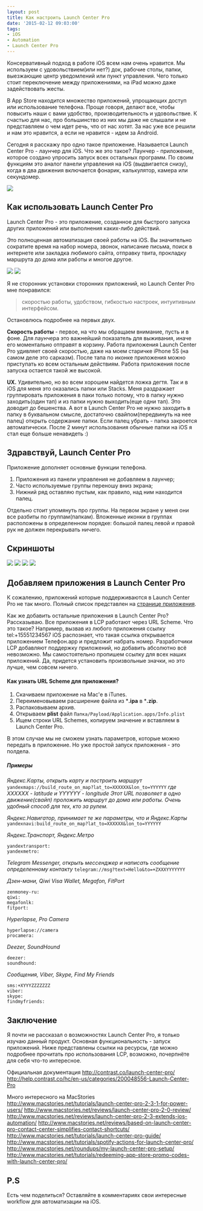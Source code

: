 ```yaml
---
layout: post
title: Как настроить Launch Center Pro
date: '2015-02-12 09:03:00'
tags:
- iOS
- Automation
- Launch Center Pro
---
```


Консервативный подход в работе iOS всем нам очень нравится. Мы используем с удовольствием(или нет?) док, рабочие столы, папки, выезжающие центр уведомлений или пункт управления. Чего только стоит переключение между приложениями, на iPad можно даже задействовать жесты.

В App Store находится множество приложений, упрощающих доступ или использование телефона. Проще говоря, делают все, чтобы повысить наши с вами удобство, производительность и удовольствие. К счастью для нас, про большинство из них мы даже не слышали и не представляем о чем идет речь, что от нас хотят.
За нас уже все решили и нам это нравится, а если не нравится - идем за Android.

Сегодня я расскажу про одно такое приложение. Называется Launch Center Pro - лаунчер для iOS. Что же это такое?
Лаунчер - приложение, которое создано упросить запуск всех остальных программ.  По своим функциям это аналог панели управления на iOS (выдвигается снизу), когда в два движения включается фонарик, калькулятор, камера или секундомер.

![](/images/2015/02/lcp-wide-small.jpg)


## Как использовать Launch Center Pro
Launch Center Pro - это приложение, созданное для быстрого запуска других приложений или выполнения каких-либо действий.

Это полноценная автоматизация своей работы на iOS. Вы значительно сократите время на набор номера, звонок, написание письма,
поиск в интернете или закладка любимого сайта, отправку твита, прокладку маршрута до дома или работы и многое другое.

![](/images/2015/02/demo-small-2.gif)
![](/images/2015/02/lcp-dock.jpg)

Я не сторонник установки сторонних приложений, но Launch Center Pro мне понравился:
> скоростью работы,
> удобством,
> гибкостью настроек,
> интуитивным интерфейсом.

Остановлюсь подробнее на первых двух.

**Скорость работы** - первое, на что мы обращаем внимание, пусть и в фоне. Для лаунчера это важнейший показатель для выживания, иначе его моментально отправят в корзину. Работа приложения Launch Center Pro удивляет своей скоростью, даже на моем старичке iPhone 5S (на самом деле это сарказм). После тапа по иконке приложения можно приступать ко всем остальным действиям. Работа приложения после запуска остается такой же высокой.

**UX.** Удивительно, но во всем хорошем найдется ложка дегтя. Так и в iOS для меня это оказались папки или Stacks. Меня раздражает группировать приложения в паки только потому, что в папку нужно заходить(один тап) и из папки нужно выходить(еще одни тап). Это доводит до бешенства. А вот в Launch Center Pro не нужно заходить в папку в буквальном смысле, достаточно свайпом(передвинуть на нее палец) открыть содержание папки. Если палец убрать - папка закроется автоматически. После 2 минут использования обычные папки на iOS я стал еще больше ненавидеть :)



## Здравствуй, Launch Center Pro

Приложение дополняет основные функции телефона.

1. Приложения из панели управления не добавляем в лаунчер;
2. Часто используемые группы переношу вниз экрана;
3. Нижний ряд оставляю пустым, как правило, над ним находится палец.

Отдельно стоит упомянуть про группы. На первом экране у меня они все разбиты по группам(папкам).
Вложенные иконки в группах расположены в определенном порядке:
большой палец левой и правой рук не должен перекрывать ничего.



## Скриншоты
![](/images/2015/02/LCP-04-copy.jpg)
![](/images/2015/02/LCP-03-copy.jpg)
![](/images/2015/02/LCP-02-copy.jpg)
![](/images/2015/02/LCP-01-copy.jpg)

## Добавляем приложения в Launch Center Pro
К сожалению, приложений которые поддерживаются в Launch Center Pro не так много.
Полный список представлен на [странице приложения](http://actions.contrast.co/all).

Как же добавить остальные приложения в Launch Center Pro?
Рассказываю. Все приложения в LCP работают через URL Scheme. Что это такое?
Например, вызвав из любого приложения ссылку tel:+15551234567 iOS распознает, что такая ссылка открывается приложением Телефон.app и предложит набрать номер. Разработчики LCP добавляют поддержку приложений, но добавить абсолютно всё невозможно. Мы самостоятельно пропишем ссылку для всех наших приложений. Да, придется установить произвольные значки,
но это лучше, чем совсем ничего.

#### Как узнать URL Scheme для приложения?
1. Скачиваем приложение на Mac'е в iTunes.
2. Переименовываем расширение файла из ***.ipa** в ***.zip**.
3. Распаковываем архив.
4. Открываем **plist** файл `Папка/Payload/Application.apps/Info.plist`
5. Ищем строки URL Schemes, копируем значение и вставляем в Launch Center Pro.

В этом случае мы не сможем узнать параметров, которые можно передать в приложение. Но уже простой запуск приложения - это полдела.

##### Примеры
*Яндекс.Карты, открыть карту и построить маршрут*
`yandexmaps://build_route_on_map?lat_to=XXXXXX&lon_to=YYYYYY`
*где XXXXXX - latitude
и YYYYYY - longitude
Этот URL позволяет в одно движение(свайп) проложить маршрут до дома или работы. Очень удобный способ для тех, кто за рулем.*

*Яндекс.Навигатор, принимает те же параметры, что и Яндекс.Карты*
`yandexnavi:build_route_on_map?lat_to=XXXXXX&lon_to=YYYYYY`

*Яндекс.Транспорт, Яндекс.Метро*
```
yandextransport:
yandexmetro:
```
*Telegram Messenger, открыть мессенджер и написать сообщение определенному контакту*
`telegram://msg?text=Hello&to=+ZXXXYYYYYYY`

*Дзен-мани, Qiwi Visa Wallet, Megafon, FitPort*
```
zenmoney-ru:
qiwi:
megafonlk:
fitport:
```

*Hyperlapse, Pro Camera*
```
hyperlapse://camera
procamera:
```

*Deezer, SoundHound*
```
deezer:
soundhound:
```

*Сообщения, Viber, Skype, Find My Friends*
```
sms:+XYYYZZZZZZZ
viber:
skype:
findmyfriends:
```


## Заключение
Я почти не рассказал о возможностях Launch Center Pro, я только изучаю данный продукт.
Основная функциональность - запуск приложений. Ниже представлены ссылки на ресурсы, где можно подробнее прочитать про использования LCP, возможно, почерпнёте для себя что-то интересное.

Официальная документация
http://contrast.co/launch-center-pro/
http://help.contrast.co/hc/en-us/categories/200048556-Launch-Center-Pro

Много интересного на MacStories
http://www.macstories.net/tutorials/launch-center-pro-2-3-1-for-power-users/
http://www.macstories.net/reviews/launch-center-pro-2-0-review/
http://www.macstories.net/reviews/launch-center-pro-2-3-extends-ios-automation/
http://www.macstories.net/reviews/based-on-launch-center-pro-contact-center-simplifies-contact-shortcuts/
http://www.macstories.net/tutorials/launch-center-pro-guide/
http://www.macstories.net/tutorials/spotify-actions-for-launch-center-pro/
http://www.macstories.net/roundups/my-launch-center-pro-setup/
http://www.macstories.net/tutorials/redeeming-app-store-promo-codes-with-launch-center-pro/

## P.S
Есть чем поделиться? Оставляйте в комментариях свои интересные workflow для автоматизации на iOS.
